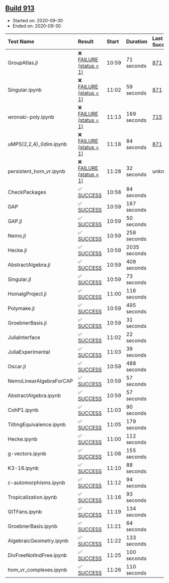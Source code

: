 ## [Build 913](https://oscarci.mathematik.uni-kl.de/job/oscar-stable/913/)

* Started on: 2020-09-30
* Ended on: 2020-09-30

| Test Name    | Result | Start | Duration | Last Success | First Failure |
|:-------------|:-------|:------|:---------|:-------------|:--------------|
| GroupAtlas.jl | ❌ [FAILURE (status = 1)](https://oscarci.mathematik.uni-kl.de/job/oscar-stable/913/artifact/logs/build-913/GroupAtlas.jl.log) | 10:59 | 71 seconds | [871](https://oscarci.mathematik.uni-kl.de/job/oscar-stable/871/) | [872](https://oscarci.mathematik.uni-kl.de/job/oscar-stable/872/) |
| Singular.ipynb | ❌ [FAILURE (status = 1)](https://oscarci.mathematik.uni-kl.de/job/oscar-stable/913/artifact/logs/build-913/Singular.ipynb.log) | 11:02 | 59 seconds | [871](https://oscarci.mathematik.uni-kl.de/job/oscar-stable/871/) | [872](https://oscarci.mathematik.uni-kl.de/job/oscar-stable/872/) |
| wronski-poly.ipynb | ❌ [FAILURE (status = 1)](https://oscarci.mathematik.uni-kl.de/job/oscar-stable/913/artifact/logs/build-913/wronski-poly.ipynb.log) | 11:13 | 169 seconds | [715](https://oscarci.mathematik.uni-kl.de/job/oscar-stable/715/) | [716](https://oscarci.mathematik.uni-kl.de/job/oscar-stable/716/) |
| uMPS(2,2,4)_0dim.ipynb | ❌ [FAILURE (status = 1)](https://oscarci.mathematik.uni-kl.de/job/oscar-stable/913/artifact/logs/build-913/uMPS-2-2-4-_0dim.ipynb.log) | 11:18 | 84 seconds | [871](https://oscarci.mathematik.uni-kl.de/job/oscar-stable/871/) | [872](https://oscarci.mathematik.uni-kl.de/job/oscar-stable/872/) |
| persistent_hom_vr.ipynb | ❌ [FAILURE (status = 1)](https://oscarci.mathematik.uni-kl.de/job/oscar-stable/913/artifact/logs/build-913/persistent_hom_vr.ipynb.log) | 11:28 | 32 seconds | unknown | unknown |
| CheckPackages | ✅ [SUCCESS](https://oscarci.mathematik.uni-kl.de/job/oscar-stable/913/artifact/logs/build-913/CheckPackages.log) | 10:58 | 84 seconds |  |  |
| GAP | ✅ [SUCCESS](https://oscarci.mathematik.uni-kl.de/job/oscar-stable/913/artifact/logs/build-913/GAP.log) | 10:59 | 167 seconds |  |  |
| GAP.jl | ✅ [SUCCESS](https://oscarci.mathematik.uni-kl.de/job/oscar-stable/913/artifact/logs/build-913/GAP.jl.log) | 10:59 | 50 seconds |  |  |
| Nemo.jl | ✅ [SUCCESS](https://oscarci.mathematik.uni-kl.de/job/oscar-stable/913/artifact/logs/build-913/Nemo.jl.log) | 10:59 | 258 seconds |  |  |
| Hecke.jl | ✅ [SUCCESS](https://oscarci.mathematik.uni-kl.de/job/oscar-stable/913/artifact/logs/build-913/Hecke.jl.log) | 10:59 | 2035 seconds |  |  |
| AbstractAlgebra.jl | ✅ [SUCCESS](https://oscarci.mathematik.uni-kl.de/job/oscar-stable/913/artifact/logs/build-913/AbstractAlgebra.jl.log) | 10:59 | 409 seconds |  |  |
| Singular.jl | ✅ [SUCCESS](https://oscarci.mathematik.uni-kl.de/job/oscar-stable/913/artifact/logs/build-913/Singular.jl.log) | 10:59 | 73 seconds |  |  |
| HomalgProject.jl | ✅ [SUCCESS](https://oscarci.mathematik.uni-kl.de/job/oscar-stable/913/artifact/logs/build-913/HomalgProject.jl.log) | 11:00 | 116 seconds |  |  |
| Polymake.jl | ✅ [SUCCESS](https://oscarci.mathematik.uni-kl.de/job/oscar-stable/913/artifact/logs/build-913/Polymake.jl.log) | 10:59 | 495 seconds |  |  |
| GroebnerBasis.jl | ✅ [SUCCESS](https://oscarci.mathematik.uni-kl.de/job/oscar-stable/913/artifact/logs/build-913/GroebnerBasis.jl.log) | 10:59 | 31 seconds |  |  |
| JuliaInterface | ✅ [SUCCESS](https://oscarci.mathematik.uni-kl.de/job/oscar-stable/913/artifact/logs/build-913/JuliaInterface.log) | 11:02 | 22 seconds |  |  |
| JuliaExperimental | ✅ [SUCCESS](https://oscarci.mathematik.uni-kl.de/job/oscar-stable/913/artifact/logs/build-913/JuliaExperimental.log) | 11:03 | 39 seconds |  |  |
| Oscar.jl | ✅ [SUCCESS](https://oscarci.mathematik.uni-kl.de/job/oscar-stable/913/artifact/logs/build-913/Oscar.jl.log) | 10:59 | 488 seconds |  |  |
| NemoLinearAlgebraForCAP | ✅ [SUCCESS](https://oscarci.mathematik.uni-kl.de/job/oscar-stable/913/artifact/logs/build-913/NemoLinearAlgebraForCAP.log) | 10:59 | 57 seconds |  |  |
| AbstractAlgebra.ipynb | ✅ [SUCCESS](https://oscarci.mathematik.uni-kl.de/job/oscar-stable/913/artifact/logs/build-913/AbstractAlgebra.ipynb.log) | 10:59 | 57 seconds |  |  |
| CohP1.ipynb | ✅ [SUCCESS](https://oscarci.mathematik.uni-kl.de/job/oscar-stable/913/artifact/logs/build-913/CohP1.ipynb.log) | 11:03 | 90 seconds |  |  |
| TiltingEquivalence.ipynb | ✅ [SUCCESS](https://oscarci.mathematik.uni-kl.de/job/oscar-stable/913/artifact/logs/build-913/TiltingEquivalence.ipynb.log) | 11:05 | 179 seconds |  |  |
| Hecke.ipynb | ✅ [SUCCESS](https://oscarci.mathematik.uni-kl.de/job/oscar-stable/913/artifact/logs/build-913/Hecke.ipynb.log) | 11:00 | 112 seconds |  |  |
| g-vectors.ipynb | ✅ [SUCCESS](https://oscarci.mathematik.uni-kl.de/job/oscar-stable/913/artifact/logs/build-913/g-vectors.ipynb.log) | 11:08 | 155 seconds |  |  |
| K3-16.ipynb | ✅ [SUCCESS](https://oscarci.mathematik.uni-kl.de/job/oscar-stable/913/artifact/logs/build-913/K3-16.ipynb.log) | 11:10 | 88 seconds |  |  |
| c-automorphisms.ipynb | ✅ [SUCCESS](https://oscarci.mathematik.uni-kl.de/job/oscar-stable/913/artifact/logs/build-913/c-automorphisms.ipynb.log) | 11:12 | 94 seconds |  |  |
| Tropicalization.ipynb | ✅ [SUCCESS](https://oscarci.mathematik.uni-kl.de/job/oscar-stable/913/artifact/logs/build-913/Tropicalization.ipynb.log) | 11:16 | 93 seconds |  |  |
| GITFans.ipynb | ✅ [SUCCESS](https://oscarci.mathematik.uni-kl.de/job/oscar-stable/913/artifact/logs/build-913/GITFans.ipynb.log) | 11:19 | 134 seconds |  |  |
| GroebnerBasis.ipynb | ✅ [SUCCESS](https://oscarci.mathematik.uni-kl.de/job/oscar-stable/913/artifact/logs/build-913/GroebnerBasis.ipynb.log) | 11:21 | 64 seconds |  |  |
| AlgebraicGeometry.ipynb | ✅ [SUCCESS](https://oscarci.mathematik.uni-kl.de/job/oscar-stable/913/artifact/logs/build-913/AlgebraicGeometry.ipynb.log) | 11:22 | 133 seconds |  |  |
| DivFreeNotIndFree.ipynb | ✅ [SUCCESS](https://oscarci.mathematik.uni-kl.de/job/oscar-stable/913/artifact/logs/build-913/DivFreeNotIndFree.ipynb.log) | 11:25 | 100 seconds |  |  |
| hom_vr_complexes.ipynb | ✅ [SUCCESS](https://oscarci.mathematik.uni-kl.de/job/oscar-stable/913/artifact/logs/build-913/hom_vr_complexes.ipynb.log) | 11:26 | 110 seconds |  |  |

